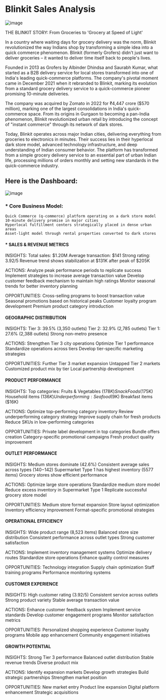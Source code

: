 # Blinkit Sales Analysis

![image](https://github.com/user-attachments/assets/dc567adc-4806-47e0-ad3a-ba0c527f4618)

THE BLINKIT STORY: From Groceries to 'Grocery at Speed of Light'

In a country where waiting days for grocery delivery was the norm, Blinkit revolutionized the way Indians shop by transforming a simple idea into a quick commerce phenomenon. Blinkit (formerly Grofers) didn't just want to deliver groceries – it wanted to deliver time itself back to people's lives.

Founded in 2013 as Grofers by Albinder Dhindsa and Saurabh Kumar, what started as a B2B delivery service for local stores transformed into one of India's leading quick-commerce platforms. The company's pivotal moment came in December 2021 when it rebranded to Blinkit, marking its evolution from a standard grocery delivery service to a quick-commerce pioneer promising 10-minute deliveries.

The company was acquired by Zomato in 2022 for ₹4,447 crore ($570 million), marking one of the largest consolidations in India's quick-commerce space. From its origins in Gurgaon to becoming a pan-India phenomenon, Blinkit revolutionized urban retail by introducing the concept of "instant commerce" through its network of dark stores.

Today, Blinkit operates across major Indian cities, delivering everything from groceries to electronics in minutes. Their success lies in their hyperlocal dark store model, advanced technology infrastructure, and deep understanding of Indian consumer behavior. The platform has transformed from a simple grocery delivery service to an essential part of urban Indian life, processing millions of orders monthly and setting new standards in the quick-commerce industry.


## Here is the Dashboard:

![image](https://github.com/user-attachments/assets/8b42ddcb-dc13-4be6-b0a0-07fd28de6d85)

### * Core Business Model:

    Quick Commerce (q-commerce) platform operating on a dark store model
    10-minute delivery promise in major cities
    Hyperlocal fulfillment centers strategically placed in dense urban areas
    Asset-light model through rental properties converted to dark stores

#### * SALES & REVENUE METRICS

INSIGHTS:
Total sales: $1.20M
Average transaction: $141
Strong rating: 3.92/5
Revenue trend shows stabilization at $131K after peak of $205K

ACTIONS:
Analyze peak performance periods to replicate success
Implement strategies to increase average transaction value
Develop customer feedback mechanism to maintain high ratings
Monitor seasonal trends for better inventory planning

OPPORTUNITIES:
Cross-selling programs to boost transaction value
Seasonal promotions based on historical peaks
Customer loyalty program development
Premium product category introduction

#### GEOGRAPHIC DISTRIBUTION
INSIGHTS:
Tier 3: 39.5% (3,350 outlets)
Tier 2: 32.9% (2,785 outlets)
Tier 1: 27.6% (2,388 outlets)
Strong non-metro presence

ACTIONS:
Strengthen Tier 3 city operations
Optimize Tier 1 performance
Standardize operations across tiers
Develop tier-specific marketing strategies

OPPORTUNITIES:
Further Tier 3 market expansion
Untapped Tier 2 markets
Customized product mix by tier
Local partnership development

#### PRODUCT PERFORMANCE
INSIGHTS:
Top categories:
Fruits & Vegetables ($178K)
Snack Foods ($175K)
Household items ($136K)
Underperforming:
Seafood ($9K)
Breakfast items ($16K)

ACTIONS:
Optimize top-performing category inventory
Review underperforming category strategy
Improve supply chain for fresh products
Reduce SKUs in low-performing categories

OPPORTUNITIES:
Private label development in top categories
Bundle offers creation
Category-specific promotional campaigns
Fresh product quality improvement

#### OUTLET PERFORMANCE
INSIGHTS:
Medium stores dominate (42.6%)
Consistent average sales across types ($140-$142)
Supermarket Type 1 has highest inventory (5577 items)
Grocery stores show efficient performance

ACTIONS:
Optimize large store operations
Standardize medium store model
Reduce excess inventory in Supermarket Type 1
Replicate successful grocery store model

OPPORTUNITIES:
Medium store format expansion
Store layout optimization
Inventory efficiency improvement
Format-specific promotional strategies

#### OPERATIONAL EFFICIENCY
INSIGHTS:
Wide product range (8,523 items)
Balanced store size distribution
Consistent performance across outlet types
Strong customer satisfaction

ACTIONS:
Implement inventory management systems
Optimize delivery routes
Standardize store operations
Enhance quality control measures

OPPORTUNITIES:
Technology integration
Supply chain optimization
Staff training programs
Performance monitoring systems

#### CUSTOMER EXPERIENCE
INSIGHTS:
High customer rating (3.92/5)
Consistent service across outlets
Strong product variety
Stable average transaction value

ACTIONS:
Enhance customer feedback system
Implement service standards
Develop customer engagement programs
Monitor satisfaction metrics

OPPORTUNITIES:
Personalized shopping experience
Customer loyalty programs
Mobile app enhancement
Community engagement initiatives

#### GROWTH POTENTIAL
INSIGHTS:
Strong Tier 3 performance
Balanced outlet distribution
Stable revenue trends
Diverse product mix

ACTIONS:
Identify expansion markets
Develop growth strategies
Build strategic partnerships
Strengthen market position

OPPORTUNITIES:
New market entry
Product line expansion
Digital platform enhancement
Strategic acquisitions
